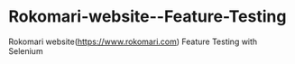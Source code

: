 # Rokomari-website--Feature-Testing
Rokomari website(https://www.rokomari.com)  Feature Testing with Selenium
